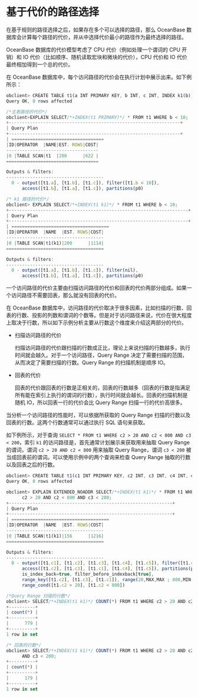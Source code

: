 # 基于代价的路径选择

在基于规则的路径选择之后，如果存在多个可以选择的路径，那么 OceanBase 数据库会计算每个路径的代价，并从中选择代价最小的路径作为最终选择的路径。

OceanBase 数据库的代价模型考虑了 CPU 代价（例如处理一个谓词的 CPU 开销）和 IO 代价（比如顺序、随机读取宏块和微块的代价），CPU 代价和 IO 代价最终相加得到一个总的代价。

在 OceanBase 数据库中，每个访问路径的代价会在执行计划中展示出来。如下例所示：

```javascript
obclient> CREATE TABLE t1(a INT PRIMARY KEY, b INT, c INT, INDEX k1(b));
Query OK, 0 rows affected 

/*主表路径的代价*/
obclient>EXPLAIN SELECT/*+INDEX(t1 PRIMARY)*/ * FROM t1 WHERE b < 10;
+-----------------------------------------------------------------+
| Query Plan                                                                              |
+-----------------------------------------------------------------+
| ===================================
|ID|OPERATOR  |NAME|EST. ROWS|COST|
-----------------------------------
|0 |TABLE SCAN|t1  |200      |622 |
===================================

Outputs & filters:
-------------------------------------
  0 - output([t1.a], [t1.b], [t1.c]), filter([t1.b < 10]),
      access([t1.b], [t1.a], [t1.c]), partitions(p0)

/* k1 路径的代价*/
obclient> EXPLAIN SELECT/*+INDEX(t1 k1)*/ * FROM t1 WHERE b < 10;
+--------------------------------------------------------------------+
| Query Plan                                                                                   |
+--------------------------------------------------------------------+
| =====================================
|ID|OPERATOR  |NAME  |EST. ROWS|COST|
-------------------------------------
|0 |TABLE SCAN|t1(k1)|200      |1114|
=====================================

Outputs & filters:
-------------------------------------
  0 - output([t1.a], [t1.b], [t1.c]), filter(nil),
      access([t1.b], [t1.a], [t1.c]), partitions(p0)
```

一个访问路径的代价主要由扫描访问路径的代价和回表的代价两部分组成。如果一个访问路径不需要回表，那么就没有回表的代价。

在 OceanBase 数据库中，访问路径的代价取决于很多因素，比如扫描的行数、回表的行数、投影的列数和谓词的个数等。但是对于访问路径来说，代价在很大程度上取决于行数，所以如下示例分析主要从行数这个维度来介绍这两部分的代价。

* 扫描访问路径的代价

  扫描访问路径的代价跟扫描的行数成正比，理论上来说扫描的行数越多，执行时间就会越久。对于一个访问路径，Query Range 决定了需要扫描的范围，从而决定了需要扫描的行数。Query Range 的扫描机制是顺序 IO。
  
* 回表的代价

  回表的代价跟回表的行数是正相关的，回表的行数越多（回表的行数是指满足所有能在索引上执行的谓词的行数），执行时间就会越长。回表的扫描机制是随机 IO，所以回表一行的代价会比 Query Range 扫描一行的代价高很多。
  
当分析一个访问路径的性能时，可以依据所获取的 Query Range 扫描的行数以及回表的行数。这两个行数通常可以通过执行 SQL 语句来获取。

如下例所示，对于查询 `SELECT * FROM t1 WHERE c2 > 20 AND c2 < 800 AND c3 < 200`，索引 `k1` 的访问路径是，首先通常计划展示来获取用来抽取 Query Range 的谓词，谓词 `c2 > 20 AND c2 < 800` 用来抽取 Query Range，谓词 `c3 < 200` 被当成回表前的谓词。可以使用示例中的两个查询来检查 Query Range 抽取的行数以及回表之后的行数。

```javascript
obclient> CREATE TABLE t1(c1 INT PRIMARY KEY, c2 INT, c3 INT, c4 INT, c5 INT, INDEX k1(c2,c3));
Query OK, 0 rows affected 

obclient> EXPLAIN EXTENDED_NOADDR SELECT/*+INDEX(t1 k1)*/ * FROM t1 WHERE 
      c2 > 20 AND c2 < 800 AND c3 < 200;
+--------------------------------------------------------------+
| Query Plan                                                                          |
+--------------------------------------------------------------+
| =====================================
|ID|OPERATOR  |NAME  |EST. ROWS|COST|
-------------------------------------
|0 |TABLE SCAN|t1(k1)|156      |1216|
=====================================

Outputs & filters:
-------------------------------------
  0 - output([t1.c1], [t1.c2], [t1.c3], [t1.c4], [t1.c5]), filter([t1.c3 < 200]),
      access([t1.c2], [t1.c3], [t1.c1], [t1.c4], [t1.c5]), partitions(p0),
      is_index_back=true, filter_before_indexback[true],
      range_key([t1.c2], [t1.c3], [t1.c1]), range(20,MAX,MAX ; 800,MIN,MIN),
      range_cond([t1.c2 > 20], [t1.c2 < 800])

/*Query Range 扫描的行数*/
obclient> SELECT/*+INDEX(t1 k1)*/ COUNT(*) FROM t1 WHERE c2 > 20 AND c2 < 800;
+----------+
| count(*) |
+----------+
|      779 |
+----------+
1 row in set 

/* 回表的行数*/
obclient> SELECT/*+INDEX(t1 k1)*/ COUNT(*) FROM t1 WHERE c2 > 20 AND c2 < 800
      AND c3 < 200;
+----------+
| count(*) |
+----------+
|      179 |
+----------+
1 row in set 
```
